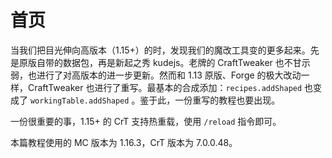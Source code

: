 # 首页

当我们把目光伸向高版本（1.15+）的时，发现我们的魔改工具变的更多起来。先是原版自带的数据包，再是新起之秀 kudejs。老牌的 CraftTweaker 也不甘示弱，也进行了对高版本的进一步更新。然而和 1.13 原版、Forge 的极大改动一样，CraftTweaker 也进行了重写。最基本的合成添加：`recipes.addShaped` 也变成了 `workingTable.addShaped` 。鉴于此，一份重写的教程也要出现。

一份很重要的事，1.15+ 的 CrT 支持热重载，使用  `/reload` 指令即可。 

本篇教程使用的 MC 版本为 1.16.3，CrT 版本为 7.0.0.48。

